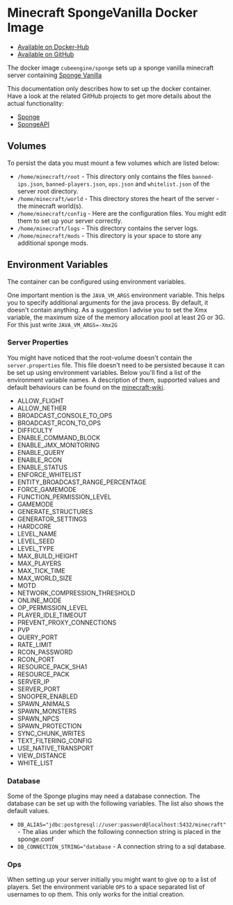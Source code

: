 # Minecraft SpongeVanilla Docker Image

- [Available on Docker-Hub](https://hub.docker.com/r/cubeengine/sponge/)
- [Available on GitHub](https://github.com/CubeEngine/DockerSponge)

The docker image `cubeengine/sponge` sets up a sponge vanilla minecraft server containing [Sponge Vanilla](https://www.spongepowered.org/) 

This documentation only describes how to set up the docker container. Have a look at the related GitHub projects to get more details about the actual functionality: 

- [Sponge](https://github.com/SpongePowered/Sponge)
- [SpongeAPI](https://github.com/SpongePowered/SpongeAPI)

## Volumes

To persist the data you must mount a few volumes which are listed below:

- `/home/minecraft/root` - This directory only contains the files `banned-ips.json`, `banned-players.json`, `ops.json` and `whitelist.json` of the server root directory.
- `/home/minecraft/world` - This directory stores the heart of the server - the minecraft world(s).
- `/home/minecraft/config` - Here are the configuration files. You might edit them to set up your server correctly.
- `/home/minecraft/logs` - This directory contains the server logs.
- `/home/minecraft/mods` - This directory is your space to store any additional sponge mods.

## Environment Variables

The container can be configured using environment variables.

One important mention is the `JAVA_VM_ARGS` environment variable. This helps you to specify additional arguments for the java process. By default, it doesn't contain anything. As a suggestion I advise you to set the Xmx variable, the maximum size of the memory allocation pool at least 2G or 3G. For this just write `JAVA_VM_ARGS=-Xmx2G`

### Server Properties

You might have noticed that the root-volume doesn't contain the `server.properties` file. This file doesn't need to be persisted because it can be set up using environment variables. Below you'll find a list of the environment variable names. A description of them, supported values and default behaviours can be found on the [minecraft-wiki](https://minecraft.wiki/w/Server.properties).

 - ALLOW_FLIGHT
 - ALLOW_NETHER
 - BROADCAST_CONSOLE_TO_OPS
 - BROADCAST_RCON_TO_OPS
 - DIFFICULTY
 - ENABLE_COMMAND_BLOCK
 - ENABLE_JMX_MONITORING
 - ENABLE_QUERY
 - ENABLE_RCON
 - ENABLE_STATUS
 - ENFORCE_WHITELIST
 - ENTITY_BROADCAST_RANGE_PERCENTAGE
 - FORCE_GAMEMODE
 - FUNCTION_PERMISSION_LEVEL
 - GAMEMODE
 - GENERATE_STRUCTURES
 - GENERATOR_SETTINGS
 - HARDCORE
 - LEVEL_NAME
 - LEVEL_SEED
 - LEVEL_TYPE
 - MAX_BUILD_HEIGHT
 - MAX_PLAYERS
 - MAX_TICK_TIME
 - MAX_WORLD_SIZE
 - MOTD
 - NETWORK_COMPRESSION_THRESHOLD
 - ONLINE_MODE
 - OP_PERMISSION_LEVEL
 - PLAYER_IDLE_TIMEOUT
 - PREVENT_PROXY_CONNECTIONS
 - PVP
 - QUERY_PORT
 - RATE_LIMIT
 - RCON_PASSWORD
 - RCON_PORT
 - RESOURCE_PACK_SHA1
 - RESOURCE_PACK
 - SERVER_IP
 - SERVER_PORT
 - SNOOPER_ENABLED
 - SPAWN_ANIMALS
 - SPAWN_MONSTERS
 - SPAWN_NPCS
 - SPAWN_PROTECTION
 - SYNC_CHUNK_WRITES
 - TEXT_FILTERING_CONFIG
 - USE_NATIVE_TRANSPORT
 - VIEW_DISTANCE
 - WHITE_LIST

### Database

Some of the Sponge plugins may need a database connection. The database can be set up with the following variables. The list also shows the default values.

- `DB_ALIAS="jdbc:postgresql://user:password@localhost:5432/minecraft"` - The alias under which the following connection string is placed in the sponge.conf
- `DB_CONNECTION_STRING="database` - A connection string to a sql database.

### Ops

When setting up your server initially you might want to give op to a list of players.
Set the environment variable `OPS` to a space separated list of usernames to op them.
This only works for the initial creation.
